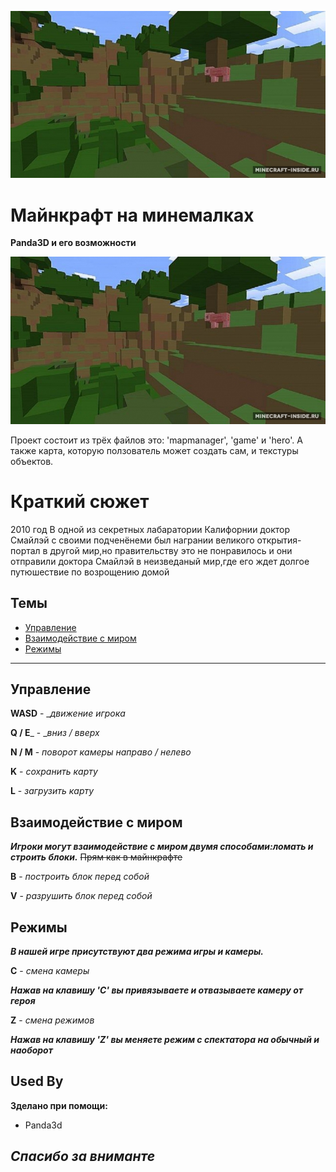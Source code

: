 
![image](2_28.jpg)
#  Майнкрафт на минемалках 
__Panda3D и его возможности__ 

 ![image](2_28.jpg)






Проект  состоит из трёх файлов это: 'mapmanager', 'game' и 'hero'. А также карта, которую ползователь может создать сам,
и текстуры объектов. 

# __Краткий сюжет__

2010 год В одной из секретных лабаратории Калифорнии доктор Смайлэй с своими подченёнеми был награнии великого открытия- портал в другой мир,но правительству это не понравилось и они отправили доктора Смайлэй в неизведаный мир,где его ждет долгое путюшествие по возрощению домой





## __Темы__

 - [Управление](https://awesomeopensource.com/project/elangosundar/awesome-README-templates)
 - [Взаимодействие с миром](https://github.com/matiassingers/awesome-readme)
 - [Режимы](https://bulldogjob.com/news/449-how-to-write-a-good-readme-for-your-github-project)
***

## __Управление__

__WASD__ - __движение игрока_

__Q / E___ - __вниз / вверх_

__N / M__ - _поворот камеры направо / нелево_

__K__ - _сохранить карту_

__L__ - _загрузить карту_


## __Взаимодействие с миром__

___Игроки могут взаимодействие с миром двумя способами:ломать и строить блоки.___
~~Прям как в майнкрафте~~


__B__ -  _построить блок перед собой_ 

__V__ - _разрушить блок перед собой_





## __Режимы__
___В нашей игре присутствуют два режима игры и камеры.___

__C__ - _смена камеры_

___Нажав на клавишу 'C' вы привязываете и отвазываете камеру от героя___

__Z__ - _смена режимов_

___Нажав на клавишу '__Z__' вы меняете режим с спектатора на обычный и наоборот___

## Used By

__Зделано при помощи:__

- Panda3d






___Спасибо за вниманте___
-

